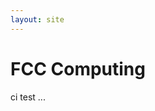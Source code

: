 ```yaml
---
layout: site
---
```


FCC Computing
================================================

ci test
...


